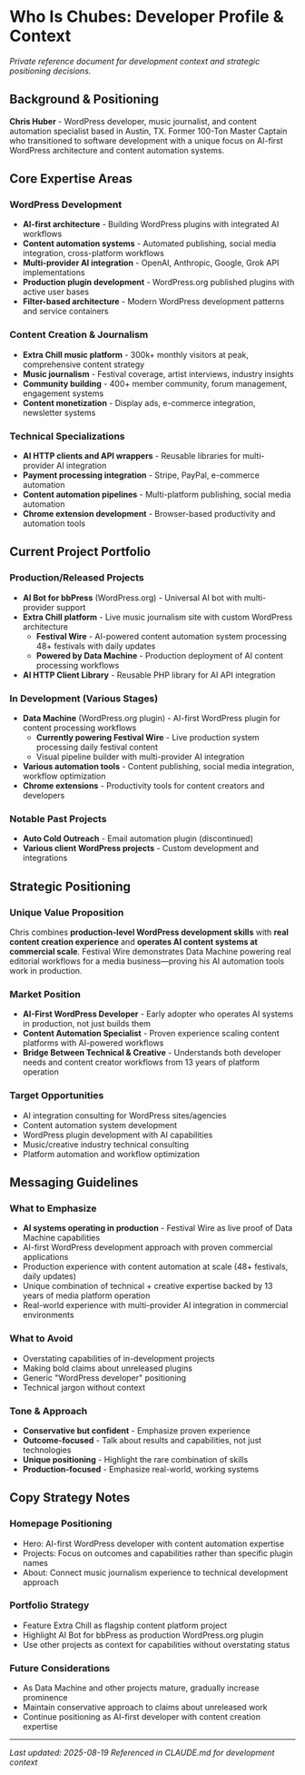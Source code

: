 # Who Is Chubes: Developer Profile & Context

*Private reference document for development context and strategic positioning decisions.*

## Background & Positioning

**Chris Huber** - WordPress developer, music journalist, and content automation specialist based in Austin, TX. Former 100-Ton Master Captain who transitioned to software development with a unique focus on AI-first WordPress architecture and content automation systems.

## Core Expertise Areas

### WordPress Development
- **AI-first architecture** - Building WordPress plugins with integrated AI workflows
- **Content automation systems** - Automated publishing, social media integration, cross-platform workflows  
- **Multi-provider AI integration** - OpenAI, Anthropic, Google, Grok API implementations
- **Production plugin development** - WordPress.org published plugins with active user bases
- **Filter-based architecture** - Modern WordPress development patterns and service containers

### Content Creation & Journalism  
- **Extra Chill music platform** - 300k+ monthly visitors at peak, comprehensive content strategy
- **Music journalism** - Festival coverage, artist interviews, industry insights
- **Community building** - 400+ member community, forum management, engagement systems
- **Content monetization** - Display ads, e-commerce integration, newsletter systems

### Technical Specializations
- **AI HTTP clients and API wrappers** - Reusable libraries for multi-provider AI integration
- **Payment processing integration** - Stripe, PayPal, e-commerce automation
- **Content automation pipelines** - Multi-platform publishing, social media automation
- **Chrome extension development** - Browser-based productivity and automation tools

## Current Project Portfolio

### Production/Released Projects
- **AI Bot for bbPress** (WordPress.org) - Universal AI bot with multi-provider support
- **Extra Chill platform** - Live music journalism site with custom WordPress architecture
  - **Festival Wire** - AI-powered content automation system processing 48+ festivals with daily updates
  - **Powered by Data Machine** - Production deployment of AI content processing workflows
- **AI HTTP Client Library** - Reusable PHP library for AI API integration

### In Development (Various Stages)
- **Data Machine** (WordPress.org plugin) - AI-first WordPress plugin for content processing workflows
  - **Currently powering Festival Wire** - Live production system processing daily festival content
  - Visual pipeline builder with multi-provider AI integration
- **Various automation tools** - Content publishing, social media integration, workflow optimization
- **Chrome extensions** - Productivity tools for content creators and developers

### Notable Past Projects
- **Auto Cold Outreach** - Email automation plugin (discontinued)
- **Various client WordPress projects** - Custom development and integrations

## Strategic Positioning

### Unique Value Proposition
Chris combines **production-level WordPress development skills** with **real content creation experience** and **operates AI content systems at commercial scale**. Festival Wire demonstrates Data Machine powering real editorial workflows for a media business—proving his AI automation tools work in production.

### Market Position
- **AI-First WordPress Developer** - Early adopter who operates AI systems in production, not just builds them
- **Content Automation Specialist** - Proven experience scaling content platforms with AI-powered workflows
- **Bridge Between Technical & Creative** - Understands both developer needs and content creator workflows from 13 years of platform operation

### Target Opportunities
- AI integration consulting for WordPress sites/agencies
- Content automation system development  
- WordPress plugin development with AI capabilities
- Music/creative industry technical consulting
- Platform automation and workflow optimization

## Messaging Guidelines

### What to Emphasize
- **AI systems operating in production** - Festival Wire as live proof of Data Machine capabilities
- AI-first WordPress development approach with proven commercial applications
- Production experience with content automation at scale (48+ festivals, daily updates)
- Unique combination of technical + creative expertise backed by 13 years of media platform operation
- Real-world experience with multi-provider AI integration in commercial environments

### What to Avoid
- Overstating capabilities of in-development projects
- Making bold claims about unreleased plugins
- Generic "WordPress developer" positioning
- Technical jargon without context

### Tone & Approach
- **Conservative but confident** - Emphasize proven experience
- **Outcome-focused** - Talk about results and capabilities, not just technologies
- **Unique positioning** - Highlight the rare combination of skills
- **Production-focused** - Emphasize real-world, working systems

## Copy Strategy Notes

### Homepage Positioning
- Hero: AI-first WordPress developer with content automation expertise
- Projects: Focus on outcomes and capabilities rather than specific plugin names
- About: Connect music journalism experience to technical development approach

### Portfolio Strategy
- Feature Extra Chill as flagship content platform project
- Highlight AI Bot for bbPress as production WordPress.org plugin
- Use other projects as context for capabilities without overstating status

### Future Considerations
- As Data Machine and other projects mature, gradually increase prominence
- Maintain conservative approach to claims about unreleased work  
- Continue positioning as AI-first developer with content creation expertise

---

*Last updated: 2025-08-19*
*Referenced in CLAUDE.md for development context*